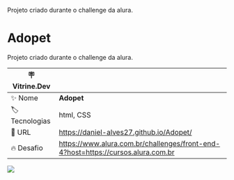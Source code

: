 Projeto criado durante o challenge da alura.

# Adopet

Projeto criado durante o challenge da alura.

| :placard: Vitrine.Dev |     |
| -------------  | --- |
| :sparkles: Nome        | **Adopet**
| :label: Tecnologias | html, CSS
| :rocket: URL         | https://daniel-alves27.github.io/Adopet/
| :fire: Desafio     | https://www.alura.com.br/challenges/front-end-4?host=https://cursos.alura.com.br


![](https://i.imgur.com/xDq6Phy.png#vitrinedev)
